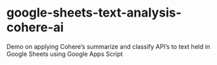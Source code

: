 # google-sheets-text-analysis-cohere-ai
Demo on applying Cohere’s summarize and classify API’s to text held in Google Sheets using Google Apps Script
